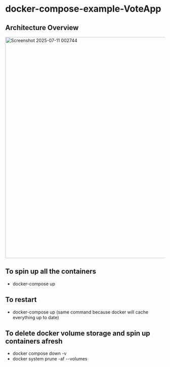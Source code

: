 # docker-compose-example-VoteApp

## Architecture Overview   

<img width="1175" height="696" alt="Screenshot 2025-07-11 002744" src="https://github.com/user-attachments/assets/b6b35bfb-d85d-4d60-82e3-480a475937a1" />

## To spin up all the containers 
  - docker-compose up

## To restart 
  - docker-compose up (same command because docker will cache everything up to date)

## To delete docker volume storage and spin up containers afresh
  - docker compose down -v
  - docker system prune -af --volumes

